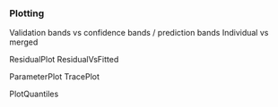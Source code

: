 
### Plotting

Validation bands vs confidence bands / prediction bands
Individual vs merged


ResidualPlot
ResidualVsFitted

ParameterPlot
TracePlot

PlotQuantiles